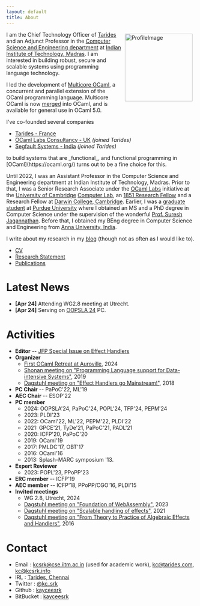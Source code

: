 ```yaml
---
layout: default
title: About
---
```


<img src="assets/profile.jpeg" alt="ProfileImage" style="width: 180px; float:
right; padding-right: 0.5rem; padding-left: 0.5rem; padding-top: 0.4rem;"/> I am
the Chief Technology Officer of [Tarides](https://tarides.com/) and an Adjunct
Professor in the [Computer Science and Engineering
department](http://cse.iitm.ac.in/) at [Indian Institute of Technology,
Madras](https://www.iitm.ac.in/). I am interested in building robust, secure and
scalable systems using programming language technology. 

I led the development of [Multicore
OCaml](https://github.com/ocamllabs/ocaml-multicore), a concurrent and parallel
extension of the OCaml programming language. Multicore OCaml is now
[merged](https://github.com/ocaml/ocaml/pull/10831) into OCaml, and is available
for general use in OCaml 5.0.

I've co-founded several companies 

* [Tarides - France](https://tarides.com/)
* [OCaml Labs Consultancy - UK](http://ocamllabs.io/) _(joined Tarides)_
* [Segfault Systems - India](https://segfault.systems) _(joined Tarides)_

<p/>
to build systems that are _functional_, and functional programming in
[OCaml](https://ocaml.org/) turns out to be a fine choice for this.

Until 2022, I was an Assistant Professor in the Computer Science and Engineering
department at Indian Institute of Technology, Madras. Prior to that, I was a
Senior Research Associate under the [OCaml
Labs](http://www.cl.cam.ac.uk/projects/ocamllabs/) initiative at the [University
of Cambridge](http://www.cam.ac.uk/) [Computer Lab](http://www.cl.cam.ac.uk/),
an [1851 Research Fellow](http://www.royalcommission1851.org/awards/) and a
Research Fellow at [Darwin College, Cambridge](https://www.darwin.cam.ac.uk/).
Earlier, I was a [graduate student](https://www.cs.purdue.edu/homes/chandras/)
at [Purdue University](http://www.purdue.edu/) where I obtained an MS and a PhD
degree in Computer Science under the supervision of the wonderful [Prof. Suresh
Jagannathan](https://www.cs.purdue.edu/homes/suresh/). Before that, I obtained
my BEng degree in Computer Science and Engineering from [Anna University,
India](https://www.annauniv.edu/).

I write about my research in my [blog](http://kcsrk.info/blog/)
(though not as often as I would like to).

 * [CV](cv/cv.pdf)
 * [Research Statement](research/research.pdf)
 * [Publications](publications.html)

# Latest News

 * **\[Apr 24\]** Attending WG2.8 meeting at Utrecht.
 * **\[Apr 24\]** Serving on [OOPSLA 24](https://2024.splashcon.org/track/splash-2024-oopsla) PC. 

# Activities

* **Editor** -- [JFP Special Issue on Effect Handlers](https://www.cambridge.org/core/journals/journal-of-functional-programming/collections/effects-and-handlers)
* **Organizer** 
  + [First OCaml Retreat at Auroville](https://ocamlretreat.org/), 2024
  + [Shonan meeting on "Programming Language support for Data-intensive Systems"](https://shonan.nii.ac.jp/seminars/143/), 2019
  + [Dagstuhl meeting on "Effect Handlers go Mainstream!"](https://www.dagstuhl.de/en/program/calendar/semhp/?semnr=18172), 2018
* **PC Chair** -- PaPoC'22, ML'19
* **AEC Chair** -- ESOP'22
* **PC member**
  + 2024: OOPSLA'24, PaPoC'24, POPL'24, TFP'24, PEPM'24
  + 2023: PLDI'23
  + 2022: OCaml'22, ML'22, PEPM'22, PLDI'22
  + 2021: GPCE'21, TyDe'21, PaPoC'21, PADL'21
  + 2020: ICFP'20, PaPoC'20
  + 2019: OCaml'19
  + 2017: PMLDC'17, OBT'17
  + 2016: OCaml'16
  + 2013: Splash-MARC symposium '13.
* **Expert Reviewer**
  + 2023: POPL'23, PPoPP'23
* **ERC member** -- ICFP'19
* **AEC member** -- ICFP'18, PPoPP/CGO'16, PLDI'15
* **Invited meetings**
  + WG 2.8, Utrecht, 2024
  + [Dagstuhl meeting on "Foundation of WebAssembly"](https://www.dagstuhl.de/en/seminars/seminar-calendar/seminar-details/23101), 2023
  + [Dagstuhl meeting on "Scalable handling of effects"](https://www.dagstuhl.de/en/seminars/seminar-calendar/seminar-details/21292), 2021
  + [Dagstuhl meeting on "From Theory to Practice of Algebraic Effects and Handlers"](https://www.dagstuhl.de/en/seminars/seminar-calendar/seminar-details/16112), 2016

# Contact

 * Email : kcsrk@cse.iitm.ac.in (used for academic work), kc@tarides.com, kc@kcsrk.info
 * IRL : <a href="https://maps.app.goo.gl/jZhP9rRnTLQbctPi9"> Tarides, Chennai </a>
 * Twitter : <a href="https://twitter.com/kc_srk"> @kc_srk </a>
 * Github : <a href="https://github.com/kayceesrk"> kayceesrk </a>
 * BitBucket : <a href="https://bitbucket.org/kayceesrk"> kayceesrk </a>


<br/>
